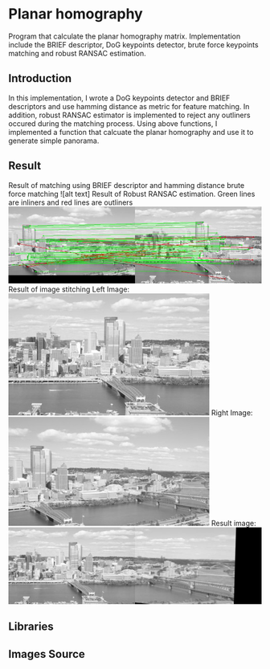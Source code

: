 # Planar homography
Program that calculate the planar homography matrix. Implementation include the BRIEF descriptor, DoG keypoints detector, brute force keypoints matching and robust RANSAC estimation. 

## Introduction
In this implementation, I wrote a DoG keypoints detector and BRIEF descriptors and use hamming distance as metric for feature matching. In addition, robust RANSAC estimator is implemented to reject any outliners occured during the matching process.
Using above functions, I implemented a function that calcuate the planar homography and use it to generate simple panorama.

## Result
Result of matching using BRIEF descriptor and hamming distance brute force matching
![alt text]
Result of Robust RANSAC estimation. Green lines are inliners and red lines are outliners
![alt text](https://github.com/bilaer/Planar-homography/blob/master/ransac.jpg)
Result of image stitching
Left Image:
![alt text](https://github.com/bilaer/Planar-homography/blob/master/InclineL.jpg) 
Right Image:
![alt text](https://github.com/bilaer/Planar-homography/blob/master/InclineR.jpg)
Result image:
![alt text](https://github.com/bilaer/Planar-homography/blob/master/final.jpg)




## Libraries

## Images Source
